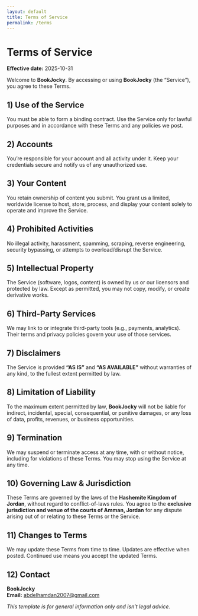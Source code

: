 ```yaml
---
layout: default
title: Terms of Service
permalink: /terms
---
```


# Terms of Service

**Effective date:** 2025-10-31

Welcome to **BookJocky**. By accessing or using **BookJocky** (the “Service”), you agree to these Terms.

## 1) Use of the Service
You must be able to form a binding contract. Use the Service only for lawful purposes and in accordance with these Terms and any policies we post.

## 2) Accounts
You’re responsible for your account and all activity under it. Keep your credentials secure and notify us of any unauthorized use.

## 3) Your Content
You retain ownership of content you submit. You grant us a limited, worldwide license to host, store, process, and display your content solely to operate and improve the Service.

## 4) Prohibited Activities
No illegal activity, harassment, spamming, scraping, reverse engineering, security bypassing, or attempts to overload/disrupt the Service.

## 5) Intellectual Property
The Service (software, logos, content) is owned by us or our licensors and protected by law. Except as permitted, you may not copy, modify, or create derivative works.

## 6) Third-Party Services
We may link to or integrate third-party tools (e.g., payments, analytics). Their terms and privacy policies govern your use of those services.

## 7) Disclaimers
The Service is provided **“AS IS”** and **“AS AVAILABLE”** without warranties of any kind, to the fullest extent permitted by law.

## 8) Limitation of Liability
To the maximum extent permitted by law, **BookJocky** will not be liable for indirect, incidental, special, consequential, or punitive damages, or any loss of data, profits, revenues, or business opportunities.

## 9) Termination
We may suspend or terminate access at any time, with or without notice, including for violations of these Terms. You may stop using the Service at any time.

## 10) Governing Law & Jurisdiction
These Terms are governed by the laws of the **Hashemite Kingdom of Jordan**, without regard to conflict-of-laws rules. You agree to the **exclusive jurisdiction and venue of the courts of Amman, Jordan** for any dispute arising out of or relating to these Terms or the Service.

## 11) Changes to Terms
We may update these Terms from time to time. Updates are effective when posted. Continued use means you accept the updated Terms.

## 12) Contact
**BookJocky**  
**Email:** abdelhamdan2007@gmail.com

*This template is for general information only and isn’t legal advice.*
